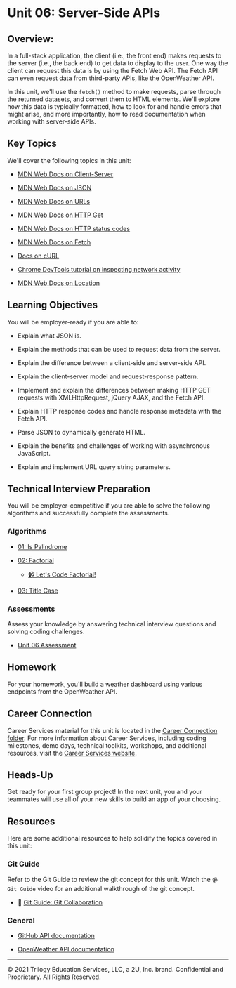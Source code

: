 # Unit 06: Server-Side APIs

## Overview:

In a full-stack application, the client (i.e., the front end) makes requests to the server (i.e., the back end) to get data to display to the user. One way the client can request this data is by using the Fetch Web API. The Fetch API can even request data from third-party APIs, like the OpenWeather API.

In this unit, we'll use the `fetch()` method to make requests, parse through the returned datasets, and convert them to HTML elements. We'll explore how this data is typically formatted, how to look for and handle errors that might arise, and more importantly, how to read documentation when working with server-side APIs.

## Key Topics

We'll cover the following topics in this unit:

* [MDN Web Docs on Client-Server](https://developer.mozilla.org/en-US/docs/Learn/Server-side/First_steps/Client-Server_overview)

* [MDN Web Docs on JSON](https://developer.mozilla.org/en-US/docs/Web/JavaScript/Reference/Global_Objects/JSON)

* [MDN Web Docs on URLs](https://developer.mozilla.org/en-US/docs/Web/API/URL)

* [MDN Web Docs on HTTP Get](https://developer.mozilla.org/en-US/docs/Web/HTTP/Methods/GET)

* [MDN Web Docs on HTTP status codes](https://developer.mozilla.org/en-US/docs/Web/HTTP/Status)

* [MDN Web Docs on Fetch](https://developer.mozilla.org/en-US/docs/Web/API/Fetch_API)

* [Docs on cURL](https://curl.se/docs/httpscripting.html)

* [Chrome DevTools tutorial on inspecting network activity](https://developers.google.com/web/tools/chrome-devtools/network)

* [MDN Web Docs on Location](https://developer.mozilla.org/en-US/docs/Web/API/Location)

## Learning Objectives

You will be employer-ready if you are able to:

* Explain what JSON is.

* Explain the methods that can be used to request data from the server.

* Explain the difference between a client-side and server-side API.

* Explain the client-server model and request-response pattern.

* Implement and explain the differences between making HTTP GET requests with XMLHttpRequest, jQuery AJAX, and the Fetch API.

* Explain HTTP response codes and handle response metadata with the Fetch API.

* Parse JSON to dynamically generate HTML.

* Explain the benefits and challenges of working with asynchronous JavaScript.

* Explain and implement URL query string parameters.

## Technical Interview Preparation

You will be employer-competitive if you are able to solve the following algorithms and successfully complete the assessments.

### Algorithms

* [01: Is Palindrome](./03-Algorithms/01-is-palindrome)

* [02: Factorial](./03-Algorithms/02-factorial)

  * [📹 Let's Code Factorial!](https://2u-20.wistia.com/medias/gnyfobes5c)

* [03: Title Case](./03-Algorithms/03-title-case)

### Assessments

Assess your knowledge by answering technical interview questions and solving coding challenges.

* [Unit 06 Assessment](https://forms.gle/xcqMRiysBemJpvz78)

## Homework

For your homework, you'll build a weather dashboard using various endpoints from the OpenWeather API.

## Career Connection

Career Services material for this unit is located in the [Career Connection folder](../../../01-Class-Content/{06-Server-Side-APIs}/04-Career-Connection/README.md). For more information about Career Services, including coding milestones, demo days, technical toolkits, workshops, and additional resources, visit the [Career Services website](http://bit.ly/CodingCS).

## Heads-Up

Get ready for your first group project! In the next unit, you and your teammates will use all of your new skills to build an app of your choosing.

## Resources

Here are some additional resources to help solidify the topics covered in this unit:

### Git Guide

Refer to the Git Guide to review the git concept for this unit. Watch the `📹 Git Guide` video for an additional walkthrough of the git concept.

  * 📖 [Git Guide: Git Collaboration](./01-Activities/26-Evr_Git-Collaboration)

### General

* [GitHub API documentation](https://docs.github.com/en/rest/reference)

* [OpenWeather API documentation](https://openweathermap.org/api)

---
© 2021 Trilogy Education Services, LLC, a 2U, Inc. brand. Confidential and Proprietary. All Rights Reserved.
